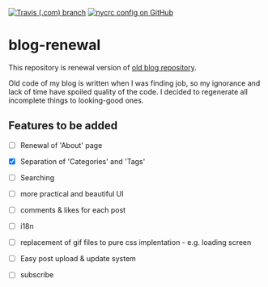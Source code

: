 [![Travis (.com) branch](https://img.shields.io/travis/com/3jins/blog-renewal/develop?style=for-the-badge)](https://app.travis-ci.com/github/3jins/blog-renewal)
[![nycrc config on GitHub](https://img.shields.io/nycrc/3jins/blog-renewal?config=backend%2F.nycrc&label=backend%20branch%20coverage%20threshold&preferredThreshold=branches&style=for-the-badge)](https://app.travis-ci.com/github/3jins/blog-renewal)

# blog-renewal
This repository is renewal version of [old blog repository](https://github.com/3jins/blog.sejin).

Old code of my blog is written when I was finding job, so my ignorance and lack of time have spoiled quality of the code. I decided to regenerate all incomplete things to looking-good ones.


## Features to be added

- [ ] Renewal of 'About' page
- [x] Separation of 'Categories' and 'Tags'
- [ ] Searching
- [ ] more practical and beautiful UI
- [ ] comments & likes for each post
- [ ] i18n
- [ ] replacement of gif files to pure css implentation - e.g. loading screen
- [ ] Easy post upload & update system
- [ ] subscribe

